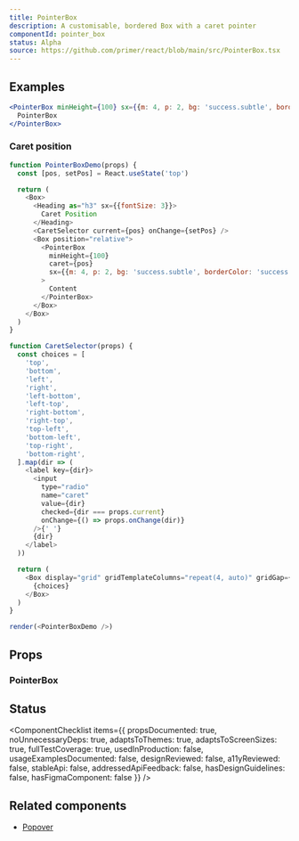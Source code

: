 ```yaml
---
title: PointerBox
description: A customisable, bordered Box with a caret pointer
componentId: pointer_box
status: Alpha
source: https://github.com/primer/react/blob/main/src/PointerBox.tsx
---
```


## Examples

```jsx live
<PointerBox minHeight={100} sx={{m: 4, p: 2, bg: 'success.subtle', borderColor: 'success.emphasis'}}>
  PointerBox
</PointerBox>
```

### Caret position

```javascript live noinline
function PointerBoxDemo(props) {
  const [pos, setPos] = React.useState('top')

  return (
    <Box>
      <Heading as="h3" sx={{fontSize: 3}}>
        Caret Position
      </Heading>
      <CaretSelector current={pos} onChange={setPos} />
      <Box position="relative">
        <PointerBox
          minHeight={100}
          caret={pos}
          sx={{m: 4, p: 2, bg: 'success.subtle', borderColor: 'success.emphasis'}}
        >
          Content
        </PointerBox>
      </Box>
    </Box>
  )
}

function CaretSelector(props) {
  const choices = [
    'top',
    'bottom',
    'left',
    'right',
    'left-bottom',
    'left-top',
    'right-bottom',
    'right-top',
    'top-left',
    'bottom-left',
    'top-right',
    'bottom-right',
  ].map(dir => (
    <label key={dir}>
      <input
        type="radio"
        name="caret"
        value={dir}
        checked={dir === props.current}
        onChange={() => props.onChange(dir)}
      />{' '}
      {dir}
    </label>
  ))

  return (
    <Box display="grid" gridTemplateColumns="repeat(4, auto)" gridGap={3} my={2}>
      {choices}
    </Box>
  )
}

render(<PointerBoxDemo />)
```

## Props

### PointerBox

<PropsTable>
  <PropsTableRow
    name="caret"
    type={`| 'top'
| 'top-left'
| 'top-right'
| 'right'
| 'right-top'
| 'right-bottom'
| 'bottom'
| 'bottom-left'
| 'bottom-right'
| 'left'
| 'left-top'
| 'left-bottom'`}
    defaultValue="'bottom'"
    description="Sets the location of the caret. The format is [edge]-[position on edge]. For example, right-top will position the caret on the top of the right edge of the box. Use top"
  />
</PropsTable>

## Status

<ComponentChecklist
items={{
    propsDocumented: true,
    noUnnecessaryDeps: true,
    adaptsToThemes: true,
    adaptsToScreenSizes: true,
    fullTestCoverage: true,
    usedInProduction: false,
    usageExamplesDocumented: false,
    designReviewed: false,
    a11yReviewed: false,
    stableApi: false,
    addressedApiFeedback: false,
    hasDesignGuidelines: false,
    hasFigmaComponent: false
  }}
/>

## Related components

- [Popover](/Popover)
